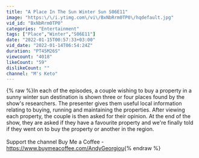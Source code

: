 ```yaml
---
title: "A Place In The Sun Winter Sun S06E11"
image: "https:\/\/i.ytimg.com\/vi\/BxNbRrm0TP0\/hqdefault.jpg"
vid_id: "BxNbRrm0TP0"
categories: "Entertainment"
tags: ["Place","Winter","S06E11"]
date: "2022-01-15T00:57:33+03:00"
vid_date: "2022-01-14T06:54:24Z"
duration: "PT45M26S"
viewcount: "4018"
likeCount: "59"
dislikeCount: ""
channel: "M's Keto"
---
```

{% raw %}In each of the episodes, a couple wishing to buy a property in a sunny winter sun destination is shown three or four places found by the show's researchers. The presenter gives them useful local information relating to buying, running and maintaining the properties. After viewing each property, the couple is then asked for their opinion. At the end of the show, they are asked if they have a favourite property and we're finally told if they went on to buy the property or another in the region. <br /><br />Support the channel  Buy Me a Coffee -  <a rel="nofollow" target="blank" href="https://www.buymeacoffee.com/AndyGeorgiou">https://www.buymeacoffee.com/AndyGeorgiou</a>{% endraw %}
